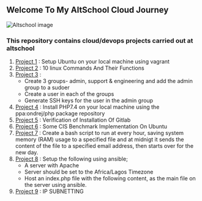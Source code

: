 ## Welcome To My AltSchool Cloud Journey
![Altschool image](https://th.bing.com/th/id/R.a013db689ed5964083103121c08df942?rik=IwgKH2WFnoRMVA&pid=ImgRaw&r=0)
### This repository contains cloud/devops projects carried out at altschool
1. [Project 1](Project%201) : Setup Ubuntu on your local machine using vagrant
2. [Project 2](Project%202) : 10 linux Commands And Their Functions
3. [Project 3](Project%203) : 
   * Create 3 groups- admin, support & engineering and add the admin group to a sudoer
   * Create a user in each of the groups
   * Generate SSH keys for the user in the admin group
4. [Project 4](Project%204) : Install PHP7.4 on your local machine using the ppa:ondrej/php package repository
5. [Project 5](Project%205) : Verification of Installation Of Gitlab
6. [Project 6](Project%206) : Some CIS Benchmark Implementation On Ubuntu
7. [Project 7](Project%207) : Create a bash script to run at every hour, saving system memory (RAM) usage to a specified file and at midnigt it sends  the content of the file to a specified email address, then starts over for the new day.
8. [Project 8](Project%208) : Setup the following using ansible;
   * A server with Apache
   * Server should be set to the Africa/Lagos     Timezone
   * Host an index.php file with the following content, as the main file on the server using ansible.
9.  [Project 9](Project%209) : IP SUBNETTING